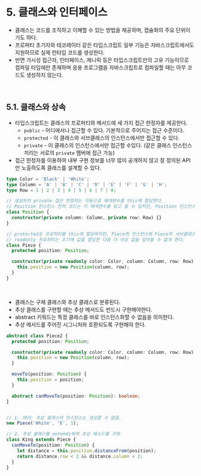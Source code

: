 # 5. 클래스와 인터페이스

* 클래스는 코드를 조직하고 이해할 수 있는 방법을 제공하며, 캡슐화의 주요 단위이기도 하다.
* 프로퍼티 초기자와 테코레이터 같은 타입스크립트 일부 기능은 자바스크립트에서도 지원하므로 실제 런타임 코드를 생성한다.
* 반면 가시성 접근자, 인터페이스, 제니릭 등은 타입스크립트만의 고유 기능이므로 컴파일 타임에만 존재하며 응용 프로그램을 자바스크립트로 컴파일할 때는 아무 코드도 생성하지 않는다.

&nbsp;  

## 5.1. 클래스와 상속

* 타입스크립트는 클래스의 프로퍼티와 메서드에 세 가지 접근 한정자를 제공한다.
  * `public` - 어디에서나 접근할 수 있다. 기본적으로 주어지는 접근 수준이다.
  * `protected` - 이 클래스와 서브클래스의 인스턴스에서만 접근할 수 있다.
  * `private` - 이 클래스의 인스턴스에서만 접근할 수있다. (같은 클래스 인스턴스끼리는 서로의 `private` 멤버에 접근 가능)
* 접근 한정자를 이용하여 내부 구현 정보를 너무 많이 공개하지 않고 잘 정의된 API만 노출하도록 클래스를 설계할 수 있다.

```typescript
type Color = 'Black' | 'White';
type Column = 'A' | 'B' | 'C' | 'D' | 'E' | 'F' | 'G' | 'H';
type Row = 1 | 2 | 3 | 4 | 5 | 6 | 7 | 8;

// 생성자의 private 접근 한정자는 자동으로 매개변수를 this에 할당한다.
// Position 인스턴스 안의 코드는 이 매개변수를 읽고 쓸 수 있지만, Position 인스턴스 외부에서는 접근할 수 없다.
class Position {
  constructor(private column: Column, private row: Row) {}
}

// protected도 프로퍼티를 this에 할당하지만, Piece의 인스턴스와 Piece의 서브클래스 인스턴스 모두에 접근을 허용한다.
// readonly 프로퍼티는 초기에 값을 할당한 다음 더 이상 값을 덮어쓸 수 없게 한다.
class Piece {
  protected position: Position;

  constructor(private readonly color: Color, column: Column, row: Row) {
    this.position = new Position(column, row);
  }
}
```

&nbsp;  

* 클래스는 구체 클래스와 추상 클래스로 분류된다.
* 추상 클래스를 구현할 때는 추상 메서드도 반드시 구현해야한다.
* abstract 키워드는 특정 클래스를 바로 인스턴스화할 수 없음을 의미한다.
* 추상 메서드를 주어진 시그니처와 호환되도록 구현해야 한다.

```typescript
abstract class Piece2 {
  protected position: Position;

  constructor(private readonly color: Color, column: Column, row: Row) {
    this.position = new Position(column, row);
  }

  moveTo(position: Position) {
    this.position = position;
  }

  abstract canMoveTo(position: Position): boolean;
}


// 1. 에러: 추상 클래스의 인스턴스는 생성할 수 없음.
new Piece('White', 'E', 1);

// 2. 추상 클래스를 extends하여 추상 메소드를 구현
class King extends Piece {
  canMoveTo(position: Position) {
    let distance = this.position.distanceFrom(position);
    return distance.row < 2 && distance.column < 2;
  }
}
```

